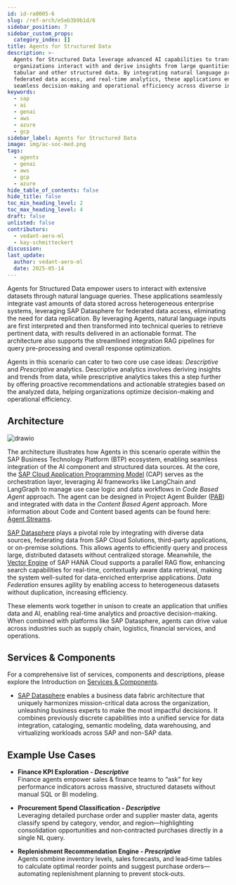 ```yaml
---
id: id-ra0005-6
slug: /ref-arch/e5eb3b9b1d/6
sidebar_position: 7
sidebar_custom_props:
  category_index: []
title: Agents for Structured Data
description: >-
  Agents for Structured Data leverage advanced AI capabilities to transform how
  organizations interact with and derive insights from large quantities of
  tabular and other structured data. By integrating natural language processing,
  federated data access, and real-time analytics, these applications enable
  seamless decision-making and operational efficiency across diverse industries.
keywords:
  - sap
  - ai
  - genai
  - aws
  - azure
  - gcp
sidebar_label: Agents for Structured Data
image: img/ac-soc-med.png
tags:
  - agents
  - genai
  - aws
  - gcp
  - azure
hide_table_of_contents: false
hide_title: false
toc_min_heading_level: 2
toc_max_heading_level: 4
draft: false
unlisted: false
contributors:
  - vedant-aero-ml
  - kay-schmitteckert
discussion: 
last_update:
  author: vedant-aero-ml
  date: 2025-05-14
---
```


Agents for Structured Data empower users to interact with extensive datasets through natural language queries. These applications seamlessly integrate vast amounts of data stored across heterogeneous enterprise systems, leveraging SAP Datasphere for federated data access, eliminating the need for data replication. By leveraging Agents, natural language inputs are first interpreted and then transformed into technical queries to retrieve pertinent data, with results delivered in an actionable format. The architecture also supports the streamlined integration RAG pipelines for query pre-processing and overall response optimization.

Agents in this scenario can cater to two core use case ideas: _Descriptive_ and _Prescriptive_ analytics. Descriptive analytics involves deriving insights and trends from data, while prescriptive analytics takes this a step further by offering proactive recommendations and actionable strategies based on the analyzed data, helping organizations optimize decision-making and operational efficiency.

## Architecture

![drawio](./drawio/reference-architecture-generative-ai-intelligent-data-apps.drawio)

The architecture illustrates how Agents in this scenario operate within the SAP Business Technology Platform (BTP) ecosystem, enabling seamless integration of the AI component and structured data sources. At the core, the [SAP Cloud Application Programming Model](./#sap-cloud-application-programming-model) (CAP)
serves as the orchestration layer, leveraging AI frameworks like LangChain and LangGraph to manage use case logic and data workflows in _Code Based Agent_ approach. The agent can be designed in Project Agent Builder ([PAB](../5-ai-agents/readme.md#project-agent-builder)) and integrated with data in the _Content Based Agent_ approach. More information about Code and Content based agents can be found here: [Agent Streams](../5-ai-agents/readme.md#agent-streams). 

[SAP Datasphere](./#services--components) plays a pivotal role by integrating with diverse data sources, federating data from SAP Cloud Solutions, third-party applications, or on-premise solutions. This allows agents to efficiently query and process large, distributed datasets without centralized storage. Meanwhile, the [Vector Engine](./#vector-engine) of SAP HANA Cloud supports a parallel RAG flow, enhancing search capabilities for real-time, contextually aware data retrieval, making the system well-suited for data-enriched enterprise applications. _Data Federation_ ensures agility by enabling access to heterogeneous datasets without duplication, increasing efficiency.

These elements work together in unison to create an application that unifies data and AI, enabling real-time analytics and proactive decision-making. When combined with platforms like SAP Datasphere, agents can drive value across industries such as supply chain, logistics, financial services, and operations.

## Services & Components
For a comprehensive list of services, components and descriptions, please explore the Introduction on [Services & Components](./#services--components).
- [SAP Datasphere](https://discovery-center.cloud.sap/serviceCatalog/a62771ea-b7bf-4746-9d4b-fec20ade5281) enables a business data fabric architecture that uniquely harmonizes mission-critical data across the organization, unleashing business experts to make the most impactful decisions. It combines previously discrete capabilities into a unified service for data integration, cataloging, semantic modeling, data warehousing, and virtualizing workloads across SAP and non-SAP data.
## Example Use Cases

- **Finance KPI Exploration - _Descriptive_**  
    Finance agents empower sales & finance teams to “ask” for key performance indicators across massive, structured datasets without manual SQL or BI modeling.

- **Procurement Spend Classification -&nbsp;_Descriptive_**  
  Leveraging detailed purchase order and supplier master data, agents classify spend by category, vendor, and region—highlighting consolidation opportunities and non‑contracted purchases directly in a single NL query.

- **Replenishment Recommendation Engine - _Prescriptive_**  
  Agents combine inventory levels, sales forecasts, and lead‑time tables to calculate optimal reorder points and suggest purchase orders—automating replenishment planning to prevent stock‑outs.



  
<!-- ## Business Agent Foundation (BAF)
The aim of the Business Agent Foundation (prototype) is to enable the efficient realization of business AI scenarios by providing reusable AI business agents as a service.
Through various integration and development tools provided via the Business Agent Foundation (prototype),
AI agents can be seamlessly integrated into existing and new business applications.
The innovation offers various features that empower agents with the skills required to complete enterprise processes and tasks,
while understanding business context and semantics. For more information, read the blog post [AI Business Agents and the Evolution of Business Automation: Join the Innovation Journey](https://community.sap.com/t5/technology-blogs-by-sap/ai-business-agents-and-the-evolution-of-business-automation-join-the/ba-p/13614232). -->